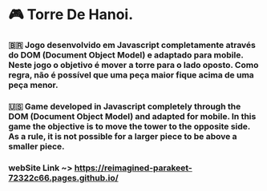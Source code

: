 # 🎮 Torre De Hanoi.

### 🇧🇷 Jogo desenvolvido em Javascript completamente através do DOM (Document Object Model) e adaptado para mobile. Neste jogo o objetivo é mover a torre para o lado oposto. Como regra, não é possível que uma peça maior fique acima de uma peça menor.

### 🇺🇸 Game developed in Javascript completely through the DOM (Document Object Model) and adapted for mobile. In this game the objective is to move the tower to the opposite side. As a rule, it is not possible for a larger piece to be above a smaller piece.

### webSite Link ~> https://reimagined-parakeet-72322c66.pages.github.io/

